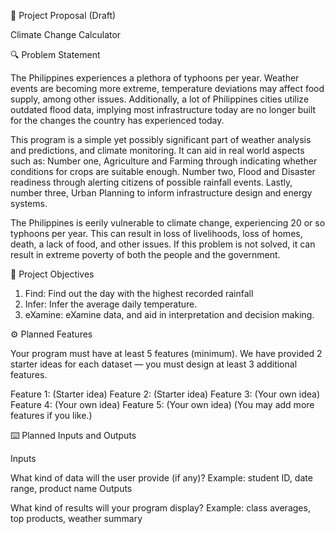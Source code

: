 📌 Project Proposal (Draft)

Climate Change Calculator  

🔍 Problem Statement

The Philippines experiences a plethora of typhoons per year. Weather events are becoming more extreme, temperature deviations may affect food supply, among other issues. Additionally, a lot of Philippines cities utilize outdated flood data, implying most infrastructure today are no longer built for the changes the country has experienced today.

This program is a simple yet possibly significant part of weather analysis and predictions, and climate monitoring. It can aid in real world aspects such as: Number one, Agriculture and Farming through indicating whether conditions for crops are suitable enough. Number two, Flood and Disaster readiness through alerting citizens of possible rainfall events. Lastly, number three, Urban Planning to inform infrastructure design and energy systems.

The Philippines is eerily vulnerable to climate change, experiencing 20 or so typhoons per year. This can result in loss of livelihoods, loss of homes, death, a lack of food, and other issues. If this problem is not solved, it can result in extreme poverty of both the people and the government.  

🎯 Project Objectives

1. Find: Find out the day with the highest recorded rainfall
2. Infer: Infer the average daily temperature.
3. eXamine: eXamine data, and aid in interpretation and decision making.
   
⚙️ Planned Features

Your program must have at least 5 features (minimum).
We have provided 2 starter ideas for each dataset — you must design at least 3 additional features.

Feature 1: (Starter idea)
Feature 2: (Starter idea)
Feature 3: (Your own idea)
Feature 4: (Your own idea)
Feature 5: (Your own idea)
(You may add more features if you like.)

⌨️ Planned Inputs and Outputs

Inputs

What kind of data will the user provide (if any)?
Example: student ID, date range, product name
Outputs

What kind of results will your program display?
Example: class averages, top products, weather summary
